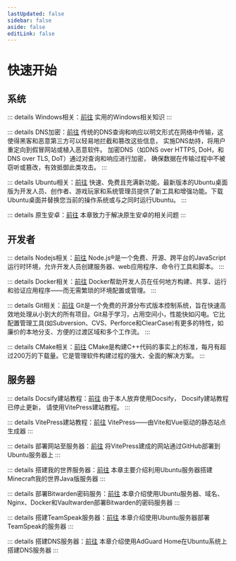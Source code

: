 ```yaml
---
lastUpdated: false
sidebar: false
aside: false
editLink: false
---
```


# 快速开始

## 系统

::: details Windows相关：[前往](/Windows相关/)
实用的Windows相关知识
:::

::: details DNS加密：[前往](/DNS加密/)
传统的DNS查询和响应以明文形式在网络中传输，这使得黑客和恶意第三方可以轻易地拦截和篡改这些信息， 实施DNS劫持，将用户重定向到假冒网站或植入恶意软件。 加密DNS（如DNS over HTTPS, DoH，和DNS over TLS, DoT）通过对查询和响应进行加密， 确保数据在传输过程中不被窃听或篡改，有效抵御此类攻击。
:::

::: details Ubuntu相关：[前往](/Ubuntu相关/)
快速、免费且充满新功能。最新版本的Ubuntu桌面版为开发人员、创作者、游戏玩家和系统管理员提供了新工具和增强功能。下载 Ubuntu桌面并替换您当前的操作系统或与之同时运行Ubuntu。
:::

::: details 原生安卓：[前往](/原生安卓/WiFi感叹号)
本章致力于解决原生安卓的相关问题
:::

## 开发者

::: details Nodejs相关：[前往](/Nodejs相关/)
Node.js®是一个免费、开源、跨平台的JavaScript运行时环境，允许开发人员创建服务器、web应用程序、命令行工具和脚本。
:::

::: details Docker相关：[前往](/Docker相关/)
Docker帮助开发人员在任何地方构建、共享、运行和验证应用程序——而无需繁琐的环境配置或管理。
:::

::: details Git相关：[前往](/Git相关/)
Git是一个免费的开源分布式版本控制系统，旨在快速高效地处理从小到大的所有项目。Git易于学习，占用空间小，性能快如闪电。它比配置管理工具(如Subversion、CVS、Perforce和ClearCase)有更多的特性，如廉价的本地分支、方便的过渡区域和多个工作流。
:::

::: details CMake相关：[前往](/CMake相关/)
CMake是构建C++代码的事实上的标准，每月有超过200万的下载量。它是管理软件构建过程的强大、全面的解决方案。
:::

## 服务器

::: details Docsify建站教程：[前往](/Docsify建站教程/)
由于本人放弃使用Docsify， Docsify建站教程已停止更新， 请使用VitePress建站教程。
:::

::: details VitePress建站教程：[前往](/VitePress建站教程/安装Nodejs)
VitePress——由Vite和Vue驱动的静态站点生成器
:::

::: details 部署网站至服务器：[前往](/部署网站至服务器/)
将VitePress建成的网站通过GitHub部署到Ubuntu服务器上
:::

::: details 搭建我的世界服务器：[前往](/搭建我的世界服务器/)
本章主要介绍利用Ubuntu服务器搭建Minecraft我的世界Java版服务器
:::

::: details 部署Bitwarden密码服务：[前往](/部署Bitwarden密码服务/)
本章介绍使用Ubuntu服务器、域名、Nginx、Docker和Vaultwarden部署Bitwarden的密码服务器
:::

::: details 搭建TeamSpeak服务器：[前往](/搭建TeamSpeak服务器/)
本章介绍使用Ubuntu服务器部署TeamSpeak的服务器
:::

::: details 搭建DNS服务器：[前往](/搭建DNS服务器/)
本章介绍使用AdGuard Home在Ubuntu系统上搭建DNS服务器
:::